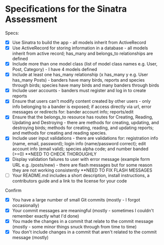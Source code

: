 # Specifications for the Sinatra Assessment

Specs:
- [x] Use Sinatra to build the app - all models inherit from ActiveRecord
- [x] Use ActiveRecord for storing information in a database - all models inherit from active record; has_many and belongs_to relationships are defined
- [x] Include more than one model class (list of model class names e.g. User, Post, Category) - I have 4 models defined 
- [x] Include at least one has_many relationship (x has_many y e.g. User has_many Posts) - banders have many birds, reports and species through birds; species have many birds and many banders through birds
- [x] Include user accounts - banders must register and log in to create reports 
- [x] Ensure that users can't modify content created by other users - only info belonging to a bander is exposed; if access directly via url, error messages or redirects for: bander account info; reports/edit
- [x] Ensure that the belongs_to resource has routes for Creating, Reading, Updating and Destroying - there are methods for creating, updating, and destroying birds; methods for creating, reading, and updating reports; and methods for creating and reading species.
- [x] Include user input validations - there are validations for: registration info (name, email, password); login info (name/password correct); edit account info (email valid); species alpha code; and number banded (>=0) **NEED TO CHECK THOROUGHLY
- [x] Display validation failures to user with error message (example form URL e.g. /posts/new) - there are flash messages but for some reason they are not working consistently **NEED TO FIX FLASH MESSAGES
- [ ] Your README.md includes a short description, install instructions, a contributors guide and a link to the license for your code

Confirm
- [x] You have a large number of small Git commits (mostly - I forgot occasionally)
- [x] Your commit messages are meaningful (mostly - sometimes I couldn't remember exactly what I'd done)
- [x] You made the changes in a commit that relate to the commit message (mostly - some minor things snuck through from time to time)
- [x] You don't include changes in a commit that aren't related to the commit message (mostly)
